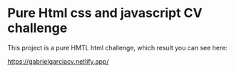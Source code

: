 # Pure Html css and javascript CV challenge

This project is a pure HMTL html challenge, which result you can see here: 

https://gabrielgarciacv.netlify.app/
